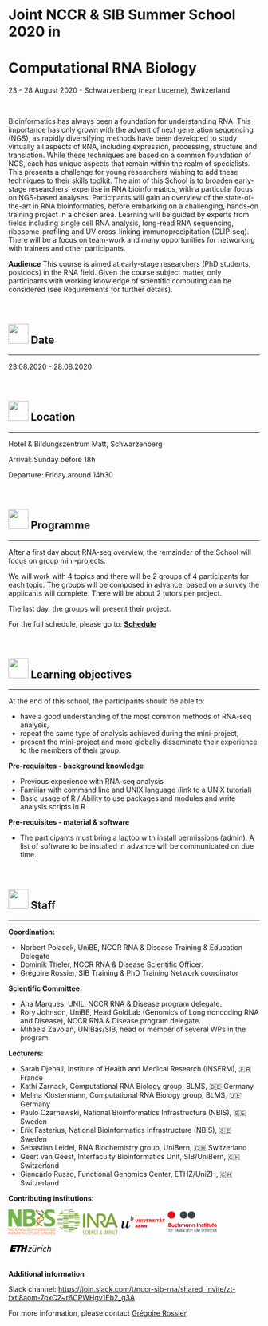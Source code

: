 # Joint NCCR & SIB Summer School 2020 in
# Computational RNA Biology

23 - 28 August 2020 - Schwarzenberg (near Lucerne), Switzerland

<br/>

Bioinformatics has always been a foundation for understanding RNA. This importance has only grown with the advent of next generation sequencing (NGS), as rapidly diversifying methods have been developed to study virtually all aspects of RNA, including expression, processing, structure and translation. While these techniques are based on a common foundation of NGS, each has unique aspects that remain within the realm of specialists. This presents a challenge for young researchers wishing to add these techniques to their skills toolkit.
The aim of this School is to broaden early-stage researchers’ expertise in RNA bioinformatics, with a particular focus on NGS-based analyses. Participants will gain an overview of the state-of-the-art in RNA bioinformatics, before embarking on a challenging, hands-on training project in a chosen area. Learning will be guided by experts from fields including single cell RNA analysis, long-read RNA sequencing, ribosome-profiling and UV cross-linking immunoprecipitation (CLIP-seq). There will be a focus on team-work and many opportunities for networking with trainers and other participants.

**Audience**
This course is aimed at early-stage researchers (PhD students, postdocs) in the RNA field. Given the course subject matter, only participants with working knowledge of scientific computing can be considered (see Requirements for further details).

<br/>

## <img border="0" src="https://www.svgrepo.com/show/20800/event-date-and-time-symbol.svg" width="40" height="40"> Date

***

23.08.2020 - 28.08.2020

<br/>

## <img border="0" src="https://www.svgrepo.com/show/4199/placeholder-on-a-map.svg" width="40" height="40"> Location

***

Hotel & Bildungszentrum Matt, Schwarzenberg

Arrival: Sunday before 18h

Departure: Friday around 14h30

<br/>

## <img border="0" src="https://www.svgrepo.com/show/158264/schedule.svg" width="40" height="40"> Programme

***

After a first day about RNA-seq overview, the remainder of the School will focus on group mini-projects.

We will work with 4 topics and there will be 2 groups of 4 participants for each topic. The groups will be composed in advance, based on a survey the applicants will complete. There will be about 2 tutors per project.

The last day, the groups will present their project.

For the full schedule, please go to: **[Schedule](schedule.md)**

<br/>

## <img border="0" src="https://www.svgrepo.com/show/410/list.svg" width="40" height="40"> Learning objectives

***

At the end of this school, the participants should be able to:
- have a good understanding of the most common methods of RNA-seq analysis,
- repeat the same type of analysis achieved during the mini-project,
- present the mini-project and more globally disseminate their experience to the members of their group.

**Pre-requisites - background knowledge**
- Previous experience with RNA-seq analysis
- Familiar with command line and UNIX language (link to a UNIX tutorial)
- Basic usage of R / Ability to use packages and modules and write analysis scripts in R

**Pre-requisites - material & software**
- The participants must bring a laptop with install permissions (admin). A list of software to be installed in advance will be communicated on due time.


<br/>

## <img border="0" src="https://www.svgrepo.com/show/38706/group-of-people.svg" width="40" height="40"> Staff

***

**Coordination:**
- Norbert Polacek, UniBE, NCCR RNA & Disease Training & Education Delegate
- Dominik Theler, NCCR RNA & Disease Scientific Officer.
- Grégoire Rossier, SIB Training & PhD Training Network coordinator

**Scientific Committee:**
- Ana Marques, UNIL, NCCR RNA & Disease program delegate.
- Rory Johnson, UniBE, Head GoldLab (Genomics of Long noncoding RNA and Disease), NCCR RNA & Disease program delegate.
- Mihaela Zavolan, UNIBas/SIB, head or member of several WPs in the program.

**Lecturers:**
- Sarah Djebali, Institute of Health and Medical Research (INSERM), 🇫🇷 France
- Kathi Zarnack, Computational RNA Biology group, BLMS, 🇩🇪 Germany
- Melina Klostermann, Computational RNA Biology group, BLMS, 🇩🇪 Germany
- Paulo Czarnewski, National Bioinformatics Infrastructure (NBIS), 🇸🇪 Sweden
- Erik Fasterius, National Bioinformatics Infrastructure (NBIS), 🇸🇪 Sweden
- Sebastian Leidel, RNA Biochemistry group, UniBern, 🇨🇭 Switzerland
- Geert van Geest, Interfaculty Bioinformatics Unit, SIB/UniBern, 🇨🇭 Switzerland
- Giancarlo Russo, Functional Genomics Center, ETHZ/UniZH, 🇨🇭 Switzerland

**Contributing institutions:**

<img border="0" src="logos/nbis_logo.png" height="50">    
<img border="0" src="logos/inra_logo.png" height="50">    
<img border="0" src="logos/unibern_logo.png" height="50">    
<img border="0" src="logos/bmls_logo.png" height="50">    
<img border="0" src="logos/ethz_logo.png" height="50">

<br/>

**Additional information**

Slack channel: https://join.slack.com/t/nccr-sib-rna/shared_invite/zt-fxti8aom-7oxC2~r6CPWHgv1Eb2_g3A

For more information, please contact <a href="mailto:gregoire.rossier@sib.swiss">Grégoire Rossier</a>.

<br/>

<br/>
